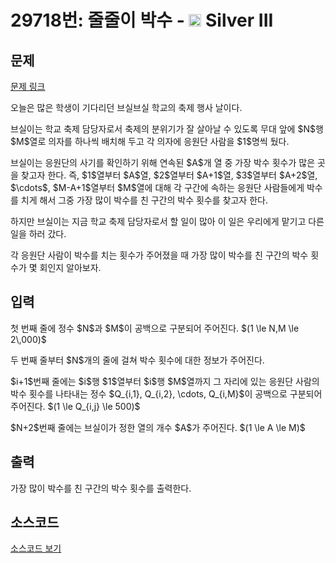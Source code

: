 # 29718번: 줄줄이 박수 - <img src="https://static.solved.ac/tier_small/8.svg" style="height:20px" /> Silver III

<!-- performance -->

<!-- 문제 제출 후 깃허브에 푸시를 했을 때 제출한 코드의 성능이 입력될 공간입니다.-->

<!-- end -->

## 문제

[문제 링크](https://boj.kr/29718)


<p>오늘은 많은 학생이 기다리던 브실브실 학교의 축제 행사 날이다.</p>

<p>브실이는 학교 축제 담당자로서 축제의 분위기가 잘 살아날 수 있도록 무대 앞에 $N$행 $M$열로 의자를 하나씩 배치해 두고 각 의자에 응원단 사람을 $1$명씩 뒀다.</p>

<p>브실이는 응원단의 사기를 확인하기 위해 연속된 $A$개 열 중 가장 박수 횟수가 많은 곳을 찾고자 한다. 즉, $1$열부터 $A$열, $2$열부터 $A+1$열, $3$열부터 $A+2$열, $\cdots$, $M-A+1$열부터 $M$열에 대해 각 구간에 속하는 응원단 사람들에게 박수를 치게 해서 그중 가장 많이 박수를 친 구간의 박수 횟수를 찾고자 한다.</p>

<p>하지만 브실이는 지금 학교 축제 담당자로서 할 일이 많아 이 일은 우리에게 맡기고 다른 일을 하러 갔다.</p>

<p>각 응원단 사람이 박수를 치는 횟수가 주어졌을 때 가장 많이 박수를 친 구간의 박수 횟수가 몇 회인지 알아보자.</p>



## 입력


<p>첫 번째 줄에 정수 $N$과 $M$이 공백으로 구분되어 주어진다. $(1 \le N,M \le 2\,000)$</p>

<p>두 번째 줄부터 $N$개의 줄에 걸쳐 박수 횟수에 대한 정보가 주어진다.</p>

<p>$i+1$번째 줄에는 $i$행 $1$열부터 $i$행 $M$열까지 그 자리에 있는 응원단 사람의 박수 횟수를 나타내는 정수 $Q_{i,1}, Q_{i,2}, \cdots, Q_{i,M}$이 공백으로 구분되어 주어진다. $(1 \le Q_{i,j} \le 500)$</p>

<p>$N+2$번째 줄에는 브실이가 정한 열의 개수 $A$가 주어진다. $(1 \le A \le M)$</p>



## 출력


<p>가장 많이 박수를 친 구간의 박수 횟수를 출력한다.</p>



## 소스코드

[소스코드 보기](Main.java)